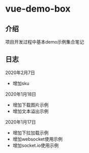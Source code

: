 # vue-demo-box

## 介绍
项目开发过程中基本demo示例集合笔记
## 日志

2020年2月7日
 * 增加sku
 
 2020年1月18日
 * 增加下载图片示例
 * 增加文本溢出示例
 
 2020年1月17日
 * 增加下拉加载示例
 * 增加websocket使用示例
 * 增加socket.io使用示例

